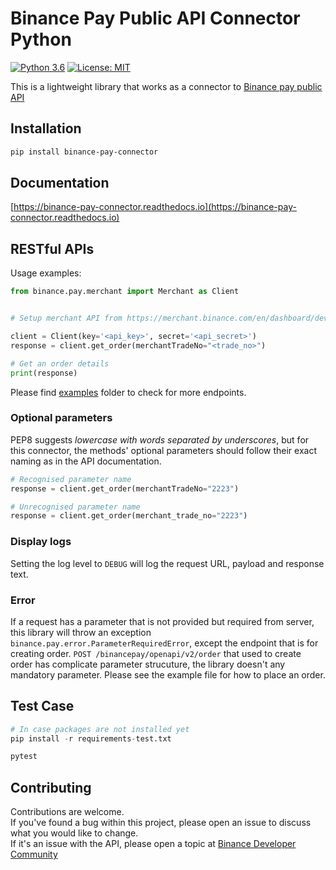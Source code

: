# Binance Pay Public API Connector Python
[![Python 3.6](https://img.shields.io/badge/python-3.6+-blue.svg)](https://www.python.org/downloads/release/python-360/)
[![License: MIT](https://img.shields.io/badge/License-MIT-yellow.svg)](https://opensource.org/licenses/MIT)

This is a lightweight library that works as a connector to [Binance pay public API](https://developers.binance.com/docs/binance-pay/introduction)

## Installation

```bash
pip install binance-pay-connector
```

## Documentation

[https://binance-pay-connector.readthedocs.io](https://binance-pay-connector.readthedocs.io)

## RESTful APIs

Usage examples:
```python
from binance.pay.merchant import Merchant as Client


# Setup merchant API from https://merchant.binance.com/en/dashboard/developers

client = Client(key='<api_key>', secret='<api_secret>')
response = client.get_order(merchantTradeNo="<trade_no>")

# Get an order details
print(response)

```
Please find [examples](https://github.com/binance/binance-pay-connector-python/tree/master/examples/pay/merchant) folder to check for more endpoints.

### Optional parameters

PEP8 suggests _lowercase with words separated by underscores_, but for this connector,
the methods' optional parameters should follow their exact naming as in the API documentation.

```python
# Recognised parameter name
response = client.get_order(merchantTradeNo="2223")

# Unrecognised parameter name
response = client.get_order(merchant_trade_no="2223")
```

### Display logs

Setting the log level to `DEBUG` will log the request URL, payload and response text.

### Error

If a request has a parameter that is not provided but required from server, this library will throw an exception `binance.pay.error.ParameterRequiredError`, except the endpoint that is for creating order.  `POST /binancepay/openapi/v2/order` that used to create order has complicate parameter strucuture, the library doesn't any mandatory parameter. Please see the example file for how to place an order.

## Test Case

```python
# In case packages are not installed yet
pip install -r requirements-test.txt

pytest
```


## Contributing

Contributions are welcome.<br/>
If you've found a bug within this project, please open an issue to discuss what you would like to change.<br/>
If it's an issue with the API, please open a topic at [Binance Developer Community](https://dev.binance.vision)
